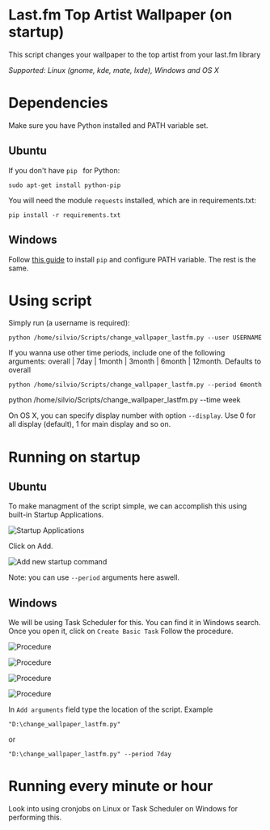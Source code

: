 # Last.fm Top Artist Wallpaper (on startup)
This script changes your wallpaper to the top artist from your last.fm library 


*Supported: Linux (gnome, kde, mate, lxde), Windows and OS X*

Dependencies
=======
Make sure you have Python installed and PATH variable set.

Ubuntu
------
If you don't have ```pip ``` for Python:
```
sudo apt-get install python-pip
```

You will need the module ```requests```  installed, which are in requirements.txt:

```
pip install -r requirements.txt
```

Windows
------
Follow [this guide](https://pip.pypa.io/en/stable/installing/) to install  ```pip```  and configure PATH variable.
The rest is the same.

Using script
=======

Simply run (a username is required):
```
python /home/silvio/Scripts/change_wallpaper_lastfm.py --user USERNAME
```

If you wanna use other time periods, include one of the following arguments: overall | 7day | 1month | 3month | 6month | 12month. Defaults to overall
```
python /home/silvio/Scripts/change_wallpaper_lastfm.py --period 6month
```
python /home/silvio/Scripts/change_wallpaper_lastfm.py --time week 


On OS X, you can specify display number with option ```--display```. Use 0 for all display (default), 1 for main display and so on.


Running on startup
=======
Ubuntu
------
To make managment of the script simple, we can accomplish this using built-in Startup Applications.

![Startup Applications](http://i.imgur.com/NDFmFd9.png)


Click on Add.

![Add new startup command](http://i.imgur.com/uFqQ8ky.png)

Note: you can use ```--period``` arguments here aswell.


Windows
------
We will be using Task Scheduler for this. You can find it in Windows search.
Once you open it, click on ```Create Basic Task```
Follow the procedure.

![Procedure](http://i.imgur.com/1uZMpyc.png)

![Procedure](http://i.imgur.com/3ApvF6W.png)

![Procedure](http://i.imgur.com/fPdwcyg.png)

![Procedure](http://i.imgur.com/zOCCfQI.png)

In ```Add arguments``` field type the location of the script. Example

```
"D:\change_wallpaper_lastfm.py" 
```

or 

```
"D:\change_wallpaper_lastfm.py" --period 7day 
```

Running every minute or hour
=======

Look into using cronjobs on Linux or Task Scheduler on Windows for performing this.
